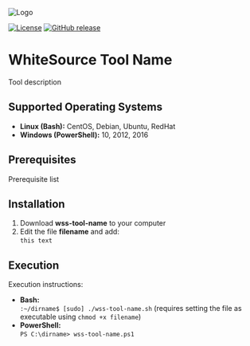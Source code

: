 ![Logo](https://whitesource-resources.s3.amazonaws.com/ws-sig-images/Whitesource_Logo_178x44.png)  

[![License](https://img.shields.io/badge/License-Apache%202.0-yellowgreen.svg)](https://opensource.org/licenses/Apache-2.0)
[![GitHub release](https://img.shields.io/github/release/whitesource-ft/wss-template.svg)](https://github.com/whitesource-ft/wss-template/releases/latest)  
# WhiteSource Tool Name
Tool description

## Supported Operating Systems
- **Linux (Bash):**	CentOS, Debian, Ubuntu, RedHat
- **Windows (PowerShell):**	10, 2012, 2016

## Prerequisites
Prerequisite list

## Installation
1. Download **wss-tool-name** to your computer
2. Edit the file **filename** and add:  
    `this text`  

## Execution
Execution instructions:  
  - **Bash:**  
  `:~/dirname$ [sudo] ./wss-tool-name.sh` (requires setting the file as executable using `chmod +x filename`)  
  - **PowerShell:**  
  `PS C:\dirname> wss-tool-name.ps1`  
  
